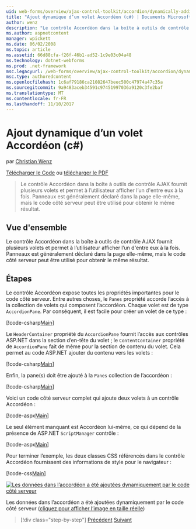 ```yaml
---
uid: web-forms/overview/ajax-control-toolkit/accordion/dynamically-adding-an-accordion-pane-cs
title: "Ajout dynamique d’un volet Accordéon (c#) | Documents Microsoft"
author: wenz
description: "Le contrôle Accordéon dans la boîte à outils de contrôle AJAX fournit plusieurs volets et permet à l’utilisateur afficher l’un d'entre eux à la fois. Panneaux est généralement déclaré w..."
ms.author: aspnetcontent
manager: wpickett
ms.date: 06/02/2008
ms.topic: article
ms.assetid: 66d88cfa-f26f-46b1-ad52-1c9e03c04a48
ms.technology: dotnet-webforms
ms.prod: .net-framework
msc.legacyurl: /web-forms/overview/ajax-control-toolkit/accordion/dynamically-adding-an-accordion-pane-cs
msc.type: authoredcontent
ms.openlocfilehash: 1c6af79186ca21082647beec500c47974a47c35a
ms.sourcegitcommit: 9a9483aceb34591c97451997036a9120c3fe2baf
ms.translationtype: MT
ms.contentlocale: fr-FR
ms.lasthandoff: 11/10/2017
---
```

<a name="dynamically-adding-an-accordion-pane-c"></a>Ajout dynamique d’un volet Accordéon (c#)
====================
par [Christian Wenz](https://github.com/wenz)

[Télécharger le Code](http://download.microsoft.com/download/5/6/d/56d50cef-2011-4c8f-9891-7edc6dc57df9/Accordion2.cs.zip) ou [télécharger le PDF](http://download.microsoft.com/download/6/7/1/6718d452-ff89-4d3f-a90e-c74ec2d636a3/accordion2CS.pdf)

> Le contrôle Accordéon dans la boîte à outils de contrôle AJAX fournit plusieurs volets et permet à l’utilisateur afficher l’un d'entre eux à la fois. Panneaux est généralement déclaré dans la page elle-même, mais le code côté serveur peut être utilisé pour obtenir le même résultat.


## <a name="overview"></a>Vue d'ensemble

Le contrôle Accordéon dans la boîte à outils de contrôle AJAX fournit plusieurs volets et permet à l’utilisateur afficher l’un d'entre eux à la fois. Panneaux est généralement déclaré dans la page elle-même, mais le code côté serveur peut être utilisé pour obtenir le même résultat.

## <a name="steps"></a>Étapes

Le contrôle Accordéon expose toutes les propriétés importantes pour le code côté serveur. Entre autres choses, le `Panes` propriété accorde l’accès à la collection de volets qui composent l’accordéon. Chaque volet est de type `AccordionPane`. Par conséquent, il est facile pour créer un volet de ce type :

[!code-csharp[Main](dynamically-adding-an-accordion-pane-cs/samples/sample1.cs)]

Le `HeaderContainer` propriété du `AccordionPane` fournit l’accès aux contrôles ASP.NET dans la section d’en-tête du volet ; le `ContentContainer` propriété de `AccordionPane` fait de même pour la section de contenu du volet. Cela permet au code ASP.NET ajouter du contenu vers les volets :

[!code-csharp[Main](dynamically-adding-an-accordion-pane-cs/samples/sample2.cs)]

Enfin, la pane(s) doit être ajouté à la `Panes` collection de l’accordéon :

[!code-csharp[Main](dynamically-adding-an-accordion-pane-cs/samples/sample3.cs)]

Voici un code côté serveur complet qui ajoute deux volets à un contrôle Accordéon :

[!code-aspx[Main](dynamically-adding-an-accordion-pane-cs/samples/sample4.aspx)]

Le seul élément manquant est Accordéon lui-même, ce qui dépend de la présence de ASP.NET `ScriptManager` contrôle :

[!code-aspx[Main](dynamically-adding-an-accordion-pane-cs/samples/sample5.aspx)]

Pour terminer l’exemple, les deux classes CSS référencés dans le contrôle Accordéon fournissent des informations de style pour le navigateur :

[!code-css[Main](dynamically-adding-an-accordion-pane-cs/samples/sample6.css)]


[![Les données dans l’accordéon a été ajoutées dynamiquement par le code côté serveur](dynamically-adding-an-accordion-pane-cs/_static/image2.png)](dynamically-adding-an-accordion-pane-cs/_static/image1.png)

Les données dans l’accordéon a été ajoutées dynamiquement par le code côté serveur ([cliquez pour afficher l’image en taille réelle](dynamically-adding-an-accordion-pane-cs/_static/image3.png))

>[!div class="step-by-step"]
[Précédent](databinding-to-an-accordion-cs.md)
[Suivant](databinding-to-an-accordion-vb.md)
